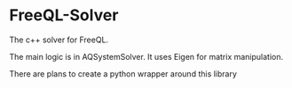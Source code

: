 # FreeQL-Solver
The c++ solver for FreeQL.

The main logic is in AQSystemSolver. It uses Eigen for matrix manipulation.

There are plans to create a python wrapper around this library